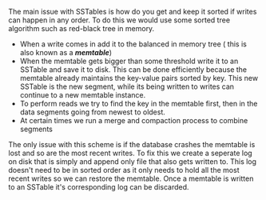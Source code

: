 The main issue with SSTables is how do you get and keep it sorted if writes can happen in any order. To do this we would use some sorted tree algorithm such as red-black tree in memory. 
- When a write comes in add it to the balanced in memory tree ( this is also known as a ***memtable***)
- When the memtable gets bigger than some threshold write it to an SSTable and save it to disk. This can be done efficiently because the memtable already maintains the key-value pairs sorted by key. This new SSTable is the new segment, while its being written to writes can continue to a new memtable instance.
- To perform reads we try to find the key in the memtable first, then in the data segments going from newest to oldest. 
- At certain times we run a merge and compaction process to combine segments

The only issue with this scheme is if the database crashes the memtable is lost and so are the most recent writes. To fix this we create a seperate log on disk that is simply and append only file that also gets written to. This log doesn't need to be in sorted order as it only needs to hold all the most recent writes so we can restore the memtable. Once a memtable is written to an SSTable it's corresponding log can be discarded. 